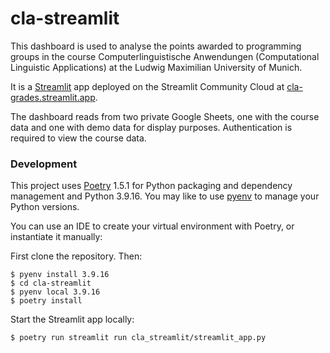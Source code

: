 # cla-streamlit

This dashboard is used to analyse the points awarded to programming groups in the course Computerlinguistische
Anwendungen (Computational Linguistic Applications) at the Ludwig Maximilian University of Munich.

It is a [Streamlit](https://streamlit.io/) app deployed on the Streamlit Community Cloud at
[cla-grades.streamlit.app](https://cla-grades.streamlit.app).

The dashboard reads from two private Google Sheets, one with the course data and one with demo data for display purposes.
Authentication is required to view the course data.

### Development

This project uses [Poetry](https://python-poetry.org/) 1.5.1 for Python packaging and dependency management and Python 3.9.16.
You may like to use [pyenv](https://github.com/pyenv/pyenv) to manage your Python versions.

You can use an IDE to create your virtual environment with Poetry, or instantiate it manually:

First clone the repository. Then:

````
$ pyenv install 3.9.16
$ cd cla-streamlit
$ pyenv local 3.9.16
$ poetry install
````

Start the Streamlit app locally:

```
$ poetry run streamlit run cla_streamlit/streamlit_app.py
```
